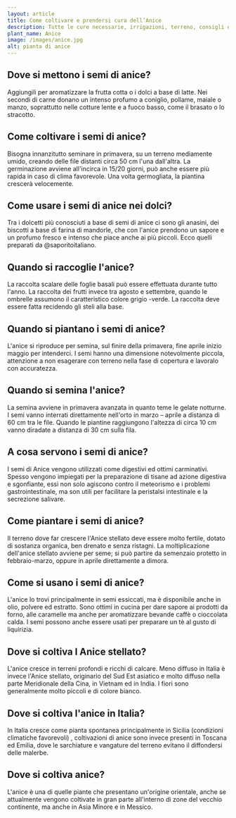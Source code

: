 ```yaml
---
layout: article
title: Come coltivare e prendersi cura dell’Anice
description: Tutte le cure necessarie, irrigazioni, terreno, consigli e molto altro sulla coltivazione dell’Anice
plant_name: Anice
image: /images/anice.jpg
alt: pianta di anice
---
```


## Dove si mettono i semi di anice?

Aggiungili per aromatizzare la frutta cotta o i dolci a base di latte. Nei secondi di carne donano un intenso profumo a coniglio, pollame, maiale o manzo, soprattutto nelle cotture lente e a fuoco basso, come il brasato o lo stracotto.

## Come coltivare i semi di anice?

 Bisogna innanzitutto seminare in primavera, su un terreno mediamente umido, creando delle file distanti circa 50 cm l'una dall'altra. La germinazione avviene all'incirca in 15/20 giorni, può anche essere più rapida in caso di clima favorevole. Una volta germogliata, la piantina crescerà velocemente.

## Come usare i semi di anice nei dolci?

Tra i dolcetti più conosciuti a base di semi di anice ci sono gli anasini, dei biscotti a base di farina di mandorle, che con l'anice prendono un sapore e un profumo fresco e intenso che piace anche ai più piccoli. Ecco quelli preparati da @saporitoitaliano.

## Quando si raccoglie l'anice?

 La raccolta scalare delle foglie basali può essere effettuata durante tutto l'anno. La raccolta dei frutti invece tra agosto e settembre, quando le ombrelle assumono il caratteristico colore grigio -verde. La raccolta deve essere fatta recidendo gli steli alla base.

## Quando si piantano i semi di anice?

L'anice si riproduce per semina, sul finire della primavera, fine aprile inizio maggio per intenderci. I semi hanno una dimensione notevolmente piccola, attenzione a non esagerare con terreno nella fase di copertura e lavoralo con accuratezza.

## Quando si semina l'anice?

 La semina avviene in primavera avanzata in quanto teme le gelate notturne. I semi vanno interrati direttamente nell'orto in marzo – aprile a distanza di 60 cm tra le file. Quando le piantine raggiungono l'altezza di circa 10 cm vanno diradate a distanza di 30 cm sulla fila.

## A cosa servono i semi di anice?

I semi di Anice vengono utilizzati come digestivi ed ottimi carminativi. Spesso vengono impiegati per la preparazione di tisane ad azione digestiva e sgonfiante, essi non solo agiscono contro il meteorismo e i problemi gastrointestinale, ma son utili per facilitare la peristalsi intestinale e la secrezione salivare.

## Come piantare i semi di anice?

Il terreno dove far crescere l'Anice stellato deve essere molto fertile, dotato di sostanza organica, ben drenato e senza ristagni. La moltiplicazione dell'anice stellato avviene per seme; si può partire da semenzaio protetto in febbraio-marzo, oppure in aprile direttamente a dimora.

## Come si usano i semi di anice?

L'anice lo trovi principalmente in semi essiccati, ma è disponibile anche in olio, polvere ed estratto. Sono ottimi in cucina per dare sapore ai prodotti da forno, alle caramelle ma anche per aromatizzare bevande caffè o cioccolata calda. I semi possono anche essere usati per preparare un tè al gusto di liquirizia.

## Dove si coltiva l Anice stellato?

L'anice cresce in terreni profondi e ricchi di calcare. Meno diffuso in Italia è invece l'Anice stellato, originario del Sud Est asiatico e molto diffuso nella parte Meridionale della Cina, in Vietnam ed in India. I fiori sono generalmente molto piccoli e di colore bianco.

## Dove si coltiva l'anice in Italia?

In Italia cresce come pianta spontanea principalmente in Sicilia (condizioni climatiche favorevoli) , coltivazioni di anice sono invece presenti in Toscana ed Emilia, dove le sarchiature e vangature del terreno evitano il diffondersi delle malerbe.

## Dove si coltiva anice?

L'anice è una di quelle piante che presentano un'origine orientale, anche se attualmente vengono coltivate in gran parte all'interno di zone del vecchio continente, ma anche in Asia Minore e in Messico.

